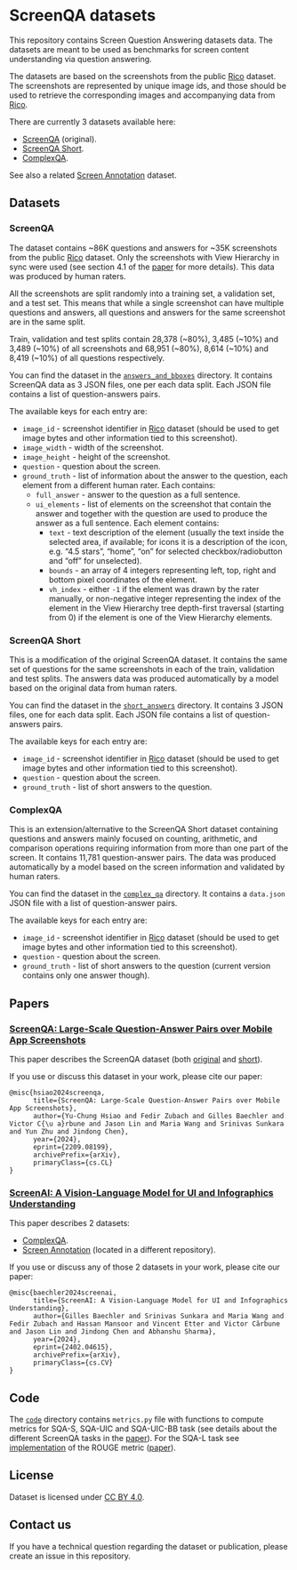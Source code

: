 # ScreenQA datasets

This repository contains Screen Question Answering datasets data. The datasets
are meant to be used as benchmarks for screen content understanding via question
answering.

The datasets are based on the screenshots from the public
[Rico](http://www.interactionmining.org/rico.html) dataset. The screenshots are
represented by unique image ids, and those should be used to retrieve the
corresponding images and accompanying data from
[Rico](http://www.interactionmining.org/rico.html).

There are currently 3 datasets available here:

*   [ScreenQA](#screenqa) (original).
*   [ScreenQA Short](#screenqa-short).
*   [ComplexQA](#complexqa).

See also a related
[Screen Annotation](https://github.com/google-research-datasets/screen_annotation)
dataset.

## Datasets

### ScreenQA

The dataset contains ~86K questions and answers for ~35K screenshots from the
public [Rico](http://www.interactionmining.org/rico.html) dataset. Only the
screenshots with View Hierarchy in sync were used (see section 4.1 of the
[paper](https://arxiv.org/abs/2209.08199) for more details). This data was
produced by human raters.

All the screenshots are split randomly into a training set, a validation set,
and a test set. This means that while a single screenshot can have multiple
questions and answers, all questions and answers for the same screenshot are in
the same split.

Train, validation and test splits contain 28,378 (~80%), 3,485 (~10%) and 3,489
(~10%) of all screenshots and 68,951 (~80%), 8,614 (~10%) and 8,419 (~10%) of
all questions respectively.

You can find the dataset in the
[`answers_and_bboxes`](https://github.com/google-research-datasets/screen_qa/tree/main/answers_and_bboxes)
directory. It contains ScreenQA data as 3 JSON files, one per each data split.
Each JSON file contains a list of question-answers pairs.

The available keys for each entry are:

*   `image_id` - screenshot identifier in
    [Rico](http://www.interactionmining.org/rico.html) dataset (should be used
    to get image bytes and other information tied to this screenshot).
*   `image_width` - width of the screenshot.
*   `image_height` - height of the screenshot.
*   `question` - question about the screen.
*   `ground_truth` - list of information about the answer to the question, each
    element from a different human rater. Each contains:
    *   `full_answer` - answer to the question as a full sentence.
    *   `ui_elements` - list of elements on the screenshot that contain the
        answer and together with the question are used to produce the answer as
        a full sentence. Each element contains:
        *   `text` - text description of the element (usually the text inside
            the selected area, if available; for icons it is a description of
            the icon, e.g. “4.5 stars”, “home”, “on” for selected
            checkbox/radiobutton and “off” for unselected).
        *   `bounds` - an array of 4 integers representing left, top, right and
            bottom pixel coordinates of the element.
        *   `vh_index` - either `-1` if the element was drawn by the rater
            manually, or non-negative integer representing the index of the
            element in the View Hierarchy tree depth-first traversal (starting
            from 0) if the element is one of the View Hierarchy elements.

### ScreenQA Short

This is a modification of the original ScreenQA dataset. It contains the same
set of questions for the same screenshots in each of the train, validation and
test splits. The answers data was produced automatically by a model based on the
original data from human raters.

You can find the dataset in the
[`short_answers`](https://github.com/google-research-datasets/screen_qa/tree/main/short_answers)
directory. It contains 3 JSON files, one for each data split. Each JSON file
contains a list of question-answers pairs.

The available keys for each entry are:

*   `image_id` - screenshot identifier in
    [Rico](http://www.interactionmining.org/rico.html) dataset (should be used
    to get image bytes and other information tied to this screenshot).
*   `question` - question about the screen.
*   `ground_truth` - list of short answers to the question.

### ComplexQA

This is an extension/alternative to the ScreenQA Short dataset containing
questions and answers mainly focused on counting, arithmetic, and comparison
operations requiring information from more than one part of the screen. It
contains 11,781 question-answer pairs. The data was produced automatically by a
model based on the screen information and validated by human raters.

You can find the dataset in the
[`complex_qa`](https://github.com/google-research-datasets/screen_qa/tree/main/complex_qa)
directory. It contains a `data.json` JSON file with a list of question-answer
pairs.

The available keys for each entry are:

*   `image_id` - screenshot identifier in
    [Rico](http://www.interactionmining.org/rico.html) dataset (should be used
    to get image bytes and other information tied to this screenshot).
*   `question` - question about the screen.
*   `ground_truth` - list of short answers to the question (current version
    contains only one answer though).

## Papers

### [ScreenQA: Large-Scale Question-Answer Pairs over Mobile App Screenshots](https://arxiv.org/abs/2209.08199)

This paper describes the ScreenQA dataset (both [original](#screenqa) and
[short](#screenqa-short)).

If you use or discuss this dataset in your work, please cite our paper:

```shell
@misc{hsiao2024screenqa,
      title={ScreenQA: Large-Scale Question-Answer Pairs over Mobile App Screenshots},
      author={Yu-Chung Hsiao and Fedir Zubach and Gilles Baechler and Victor C{\u a}rbune and Jason Lin and Maria Wang and Srinivas Sunkara and Yun Zhu and Jindong Chen},
      year={2024},
      eprint={2209.08199},
      archivePrefix={arXiv},
      primaryClass={cs.CL}
}
```

### [ScreenAI: A Vision-Language Model for UI and Infographics Understanding](https://arxiv.org/abs/2402.04615)

This paper describes 2 datasets:

*   [ComplexQA](#complexqa).
*   [Screen Annotation](https://github.com/google-research-datasets/screen_annotation)
    (located in a different repository).

If you use or discuss any of those 2 datasets in your work, please cite our
paper:

```shell
@misc{baechler2024screenai,
      title={ScreenAI: A Vision-Language Model for UI and Infographics Understanding},
      author={Gilles Baechler and Srinivas Sunkara and Maria Wang and Fedir Zubach and Hassan Mansoor and Vincent Etter and Victor Cărbune and Jason Lin and Jindong Chen and Abhanshu Sharma},
      year={2024},
      eprint={2402.04615},
      archivePrefix={arXiv},
      primaryClass={cs.CV}
}
```

## Code

The
[`code`](https://github.com/google-research-datasets/screen_qa/tree/main/code)
directory contains `metrics.py` file with functions to compute metrics for
SQA-S, SQA-UIC and SQA-UIC-BB task (see details about the different ScreenQA
tasks in the
[paper](#screenqa-large-scale-question-answer-pairs-over-mobile-app-screenshots)).
For the SQA-L task see [implementation](https://pypi.org/project/rouge-score/)
of the ROUGE metric ([paper](https://aclanthology.org/W04-1013/)).

## License

Dataset is licensed under
[CC BY 4.0](https://creativecommons.org/licenses/by/4.0/).

## Contact us

If you have a technical question regarding the dataset or publication, please
create an issue in this repository.
